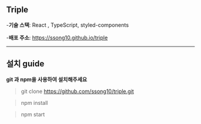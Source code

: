 ## Triple

-**기술 스택**: React , TypeScript, styled-components

-**배포 주소**: https://ssong10.github.io/triple



------

## 설치 guide

**git 과 npm을 사용하여 설치해주세요**

> git clone https://github.com/ssong10/triple.git

> npm install

> npm start
